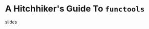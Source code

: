 # A Hitchhiker's Guide To `functools`

[slides](https://sjirwin.github.io/hitchhikers-guide-to-functools/)